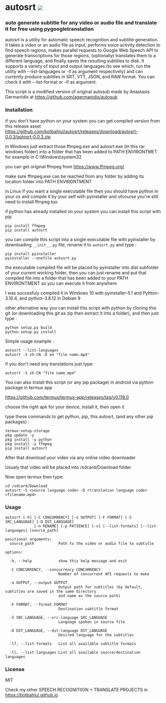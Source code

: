 # autosrt <a href="https://pypi.org/project/autosrt/0.0.3/"><img src="https://img.shields.io/pypi/v/autosrt.svg"></img></a>

### auto generate subtitle for any video or audio file and translate it for free using pygoogletranslation 
autosrt is a utility for automatic speech recognition and subtitle generation. It takes a video or an audio file as input, performs voice activity detection to find speech regions, makes parallel requests to Google Web Speech API to generate transcriptions for those regions, (optionally) translates them to a different language, and finally saves the resulting subtitles to disk. It supports a variety of input and output languages (to see which, run the utility with --list-languages or -ll as argument respectively) and can currently produce subtitles in SRT, VTT, JSON, and RAW format. You can check it with --list-format or -lf as argument.

This script is a modified version of original autosub made by Anastasis Germanidis at https://github.com/agermanidis/autosub

### Installation
if you don't have python on your system you can get compiled version from this release asset https://github.com/botbahlul/autosrt/releases/download/autosrt-0.0.3/autosrt-0.0.3.zip

in Windows just extract those ffmpeg.exe and autosrt.exe (in this rar windows folder) into a folder that has been added to PATH ENVIRONTMET
for example in C:\Windows\system32

you can get original ffmpeg from https://www.ffmpeg.org/

make sure ffmpeg.exe can be reached from any folder by adding its location folder into PATH ENVIRONTMENT

in Linux if you want a single executable file then you should have python in your os and compile it by your self with pyinstaller and ofcourse you're still need to install ffmpeg too

if python has already installed on your system you can install this script with pip

```
pip install ffmpeg
pip install autosrt
```

you can compile this script into a single executable file with pyinstaller by downloading
```__init__.py``` file, rename it to ```autosrt.py``` and type :

```
pip install pyinstaller
pyinstaller --onefile autosrt.py
```

the executable compiled file will be placed by pyinstaller into dist subfolder of your current working folder, then you can 
just rename and put that compiled file into a folder that has been added to your PATH ENVIRONTMENT so you can execute it from anywhere

I was succesfuly compiled it in Windows 10 with pyinstaller-5.1 and Pyhton-3.10.4, and python-3.8.12 in Debian 9

other alternative way you can install this script with python by cloning this git (or downloading this git as zip then extract it into 
a folder), and then just type :

```
python setup.py build
python setup.py install
```

Simple usage example :
  
```
autosrt --list-languages
autosrt -S zh-CN -D en "file name.mp4"
```  

if you don't need any translations just type:
```
autosrt -S zh-CN "file name.mp4"
```  

You can also install this script (or any pip package) in android via python package in termux app

https://github.com/termux/termux-app/releases/tag/v0.118.0

choose the right apk for your device, install it, then open it

type these commands to get python, pip, this autosrt, (and any other pip packages) :

```
termux-setup-storage
pkg update -y
pkg install -y python
pkg install -y ffmpeg
pip install autosrt
```

After that download your video via any online video downloader

Usualy that video will be placed into /sdcard/Download folder

Now open termux then type:

```
cd /sdcard/Download
autosrt -S <source language code> -D <translation language code> <filename.mp4>
```

### Usage
```
autosrt [-h] [-C CONCURRENCY] [-o OUTPUT] [-F FORMAT] [-S SRC_LANGUAGE] [-D DST_LANGUAGE]
             [-n RENAME] [-p PATIENCE] [-v] [--list-formats] [--list-languages] [source_path]

positional arguments:
  source_path           Path to the video or audio file to subtitle

options:

  -h, --help            show this help message and exit
  
  -C CONCURRENCY, --concurrency CONCURRENCY
                        Number of concurrent API requests to make
                        
  -o OUTPUT, --output OUTPUT
                        Output path for subtitles (by default, subtitles are saved in the same directory 
                        and name as the source path)
                        
  -F FORMAT, --format FORMAT
                        Destination subtitle format
                        
  -S SRC_LANGUAGE, --src-language SRC_LANGUAGE
                        Language spoken in source file
                        
  -D DST_LANGUAGE, --dst-language DST_LANGUAGE
                        Desired language for the subtitles
                        
  -lf, --list-formats   List all available subtitle formats
  
  -ll, --list-languages List all available source/destination languages
```

### License
MIT

Check my other SPEECH RECOGNITIION + TRANSLATE PROJECTS in https://botbahlul.github.io
